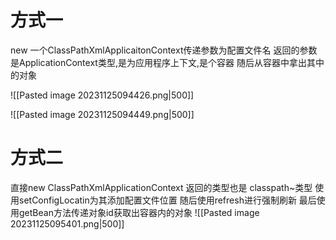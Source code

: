 # 方式一
new 一个ClassPathXmlApplicaitonContext传递参数为配置文件名
返回的参数是ApplicationContext类型,是为应用程序上下文,是个容器
随后从容器中拿出其中的对象

![[Pasted image 20231125094426.png|500]]

![[Pasted image 20231125094449.png|500]]

# 方式二
直接new   ClassPathXmlApplicationContext
返回的类型也是 classpath~类型
使用setConfigLocatin为其添加配置文件位置
随后使用refresh进行强制刷新
最后使用getBean方法传递对象id获取出容器内的对象
![[Pasted image 20231125095401.png|500]]

